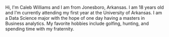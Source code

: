 Hi, I'm Caleb Williams and I am from Jonesboro, Arkansas. I am 18 years old and I'm currently attending my first year at the University of Arkansas. I am a Data Science major with the hope of one day having a masters in Business analytics. My favorite hobbies include golfing, hunting, and spending time with my fraternity.

